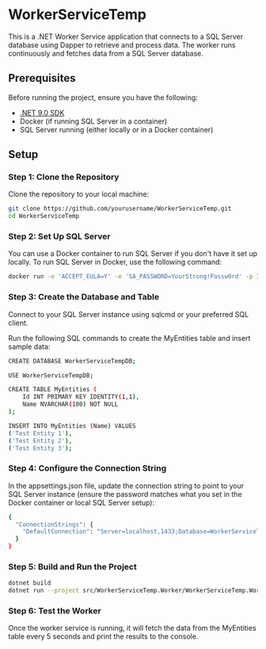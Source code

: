 # WorkerServiceTemp

This is a .NET Worker Service application that connects to a SQL Server database using Dapper to retrieve and process data. The worker runs continuously and fetches data from a SQL Server database.

## Prerequisites

Before running the project, ensure you have the following:

- [.NET 9.0 SDK](https://dotnet.microsoft.com/download/dotnet/9.0)
- Docker (if running SQL Server in a container)
- SQL Server running (either locally or in a Docker container)

## Setup

### Step 1: Clone the Repository

Clone the repository to your local machine:

```bash
git clone https://github.com/yourusername/WorkerServiceTemp.git
cd WorkerServiceTemp
```

### Step 2: Set Up SQL Server

You can use a Docker container to run SQL Server if you don't have it set up locally. To run SQL Server in Docker, use the following command:

```bash
docker run -e 'ACCEPT_EULA=Y' -e 'SA_PASSWORD=YourStrong!Passw0rd' -p 1433:1433 --name sqlserver -d mcr.microsoft.com/mssql/server
```

### Step 3: Create the Database and Table

Connect to your SQL Server instance using sqlcmd or your preferred SQL client.

Run the following SQL commands to create the MyEntities table and insert sample data:

```bash
CREATE DATABASE WorkerServiceTempDB;

USE WorkerServiceTempDB;

CREATE TABLE MyEntities (
    Id INT PRIMARY KEY IDENTITY(1,1),
    Name NVARCHAR(100) NOT NULL
);

INSERT INTO MyEntities (Name) VALUES
('Test Entity 1'),
('Test Entity 2'),
('Test Entity 3');
```

### Step 4: Configure the Connection String

In the appsettings.json file, update the connection string to point to your SQL Server instance (ensure the password matches what you set in the Docker container or local SQL Server setup):

```bash
{
  "ConnectionStrings": {
    "DefaultConnection": "Server=localhost,1433;Database=WorkerServiceTempDB;User Id=sa;Password=YourStrong!Passw0rd;TrustServerCertificate=True;"
  }
}
```


### Step 5: Build and Run the Project

```bash
dotnet build
dotnet run --project src/WorkerServiceTemp.Worker/WorkerServiceTemp.Worker.csproj
```

### Step 6: Test the Worker

Once the worker service is running, it will fetch the data from the MyEntities table every 5 seconds and print the results to the console.